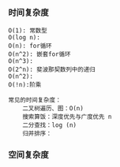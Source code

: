 ### 时间复杂度
    O(1): 常数型
    O(log n):
    O(n): for循环
    O(n^2): 嵌套for循环
    O(n^3):
    O(2^n): 斐波那契数列中的递归
    O(n^2):
    O(!n):阶乘

    常见的时间复杂度：
        二叉树遍历、图：O(n)
        搜索算饭：深度优先与广度优先 n
        二分查找：log (n)
        归并排序：
### 空间复杂度